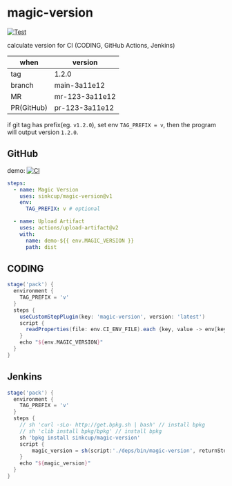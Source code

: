 # magic-version

[![Test](https://github.com/sinkcup/magic-version/actions/workflows/ci.yml/badge.svg?branch=main)](https://github.com/sinkcup/magic-version/actions/workflows/ci.yml)

calculate version for CI (CODING, GitHub Actions, Jenkins)

when   | version
-------|---------
tag    | 1.2.0
branch | main-3a11e12
MR     | mr-123-3a11e12
PR(GitHub) | pr-123-3a11e12

if git tag has prefix(eg. `v1.2.0`), set env `TAG_PREFIX = v`, then the program will output version `1.2.0`.

## GitHub

demo: [![CI](https://github.com/sinkcup/magic-version-demo/actions/workflows/ci.yml/badge.svg?branch=main)](https://github.com/sinkcup/magic-version-demo/actions/runs/1119480527)

```yaml
steps:
  - name: Magic Version
    uses: sinkcup/magic-version@v1
    env:
      TAG_PREFIX: v # optional

  - name: Upload Artifact
    uses: actions/upload-artifact@v2
    with:
      name: demo-${{ env.MAGIC_VERSION }}
      path: dist
```

## CODING

```groovy
stage('pack') {
  environment {
    TAG_PREFIX = 'v'
  }
  steps {
    useCustomStepPlugin(key: 'magic-version', version: 'latest')
    script {
      readProperties(file: env.CI_ENV_FILE).each {key, value -> env[key] = value }
    }
    echo "${env.MAGIC_VERSION}"
  }
}
```

## Jenkins

```groovy
stage('pack') {
  environment {
    TAG_PREFIX = 'v'
  }
  steps {
    // sh 'curl -sLo- http://get.bpkg.sh | bash' // install bpkg
    // sh 'clib install bpkg/bpkg' // install bpkg
    sh 'bpkg install sinkcup/magic-version'
    script {
        magic_version = sh(script:'./deps/bin/magic-version', returnStdout: true).trim()
    }
    echo "${magic_version}"
  }
}
```
